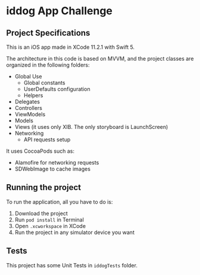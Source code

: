 # iddog App Challenge


## Project Specifications
This is an iOS app made in XCode 11.2.1 with Swift 5.

The architecture in this code is based on MVVM, and the project classes are organized in the following folders:
- Global Use 
  - Global constants
  - UserDefaults configuration
  - Helpers
- Delegates
- Controllers
- ViewModels
- Models
- Views (it uses only XIB. The only storyboard is LaunchScreen)
- Networking
  - API requests setup

It uses CocoaPods such as:
- Alamofire for networking requests
- SDWebImage to cache images

## Running the project
To run the application, all you have to do is:
1. Download the project
2. Run `pod install` in Terminal
3. Open `.xcworkspace` in XCode
4. Run the project in any simulator device you want

## Tests
This project has some Unit Tests in `iddogTests` folder.
